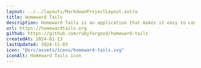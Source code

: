 ```yaml
---
layout: ../../layouts/MarkdownProjectLayout.astro
title: Homeward Tails
description: Homeward Tails is an application that makes it easy to connect shelters with people who are looking to adopt or foster pets.
url: https://homewardtails.org
github: https://github.com/rubyforgood/homeward-tails
createdAt: 2024-01-13
lastUpdated: 2024-11-03
icon: "@src/assets/icons/homeward-tails.svg"
iconAlt: Homeward Tails icon
---
```

